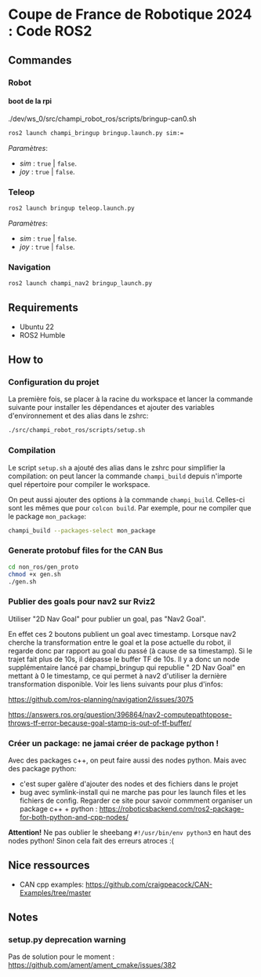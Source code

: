 # Coupe de France de Robotique 2024 : Code ROS2

## Commandes


### Robot
#### boot de la rpi
 ./dev/ws_0/src/champi_robot_ros/scripts/bringup-can0.sh

```bash
ros2 launch champi_bringup bringup.launch.py sim:=
```
*Paramètres*:
- *sim* : `true` | `false`.
- *joy* : `true` | `false`.

### Teleop
```bash
ros2 launch bringup teleop.launch.py
```

*Paramètres*:
- *sim* : `true` | `false`.
- *joy* : `true` | `false`.

### Navigation
```bash
ros2 launch champi_nav2 bringup_launch.py
```

## Requirements

- Ubuntu 22
- ROS2 Humble

## How to

### Configuration du projet

La première fois, se placer à la racine du workspace et lancer la commande suivante pour installer les dépendances et ajouter
des variables d'environnement et des alias dans le zshrc:
```bash
./src/champi_robot_ros/scripts/setup.sh
```

### Compilation

Le script `setup.sh` a ajouté des alias dans le zshrc pour simplifier la compilation: on peut lancer la commande
`champi_build` depuis n'importe quel répertoire pour compiler le workspace.

On peut aussi ajouter des options à la commande `champi_build`. Celles-ci sont les mêmes que pour `colcon build`.
Par exemple, pour ne compiler que le package `mon_package`:
```bash
champi_build --packages-select mon_package
```

### Generate protobuf files for the CAN Bus
```bash
cd non_ros/gen_proto
chmod +x gen.sh
./gen.sh
```

### Publier des goals pour nav2 sur Rviz2

Utiliser "2D Nav Goal" pour publier un goal, pas "Nav2 Goal".

En effet ces 2 boutons publient un goal avec timestamp. Lorsque nav2 cherche la transformation entre le goal et la pose actuelle du robot, il regarde donc par rapport au goal du passé (à cause de sa timestamp). Si le trajet fait plus de 10s, il dépasse le buffer TF de 10s.
Il y a donc un node supplémentaire lancé par champi_bringup qui republie " 2D Nav Goal" en mettant à 0 le timestamp, ce qui permet à nav2 d'utiliser la dernière transformation disponible.
Voir les liens suivants pour plus d'infos:

https://github.com/ros-planning/navigation2/issues/3075

https://answers.ros.org/question/396864/nav2-computepathtopose-throws-tf-error-because-goal-stamp-is-out-of-tf-buffer/


###  Créer un package: ne jamai créer de package python !

Avec des packages c++, on peut faire aussi des nodes python. Mais avec des package python: 
- c'est super galère d'ajouter des nodes et des fichiers dans le projet
- bug avec symlink-install qui ne marche pas pour les launch files et les fichiers de config.
Regarder ce site pour savoir commment organiser un package c++ + python : https://roboticsbackend.com/ros2-package-for-both-python-and-cpp-nodes/

**Attention!** Ne pas oublier le sheebang `#!/usr/bin/env python3` en haut des nodes python! Sinon cela fait des erreurs atroces :(

## Nice ressources

* CAN cpp examples: https://github.com/craigpeacock/CAN-Examples/tree/master

## Notes

### setup.py deprecation warning

Pas de solution pour le moment : https://github.com/ament/ament_cmake/issues/382
